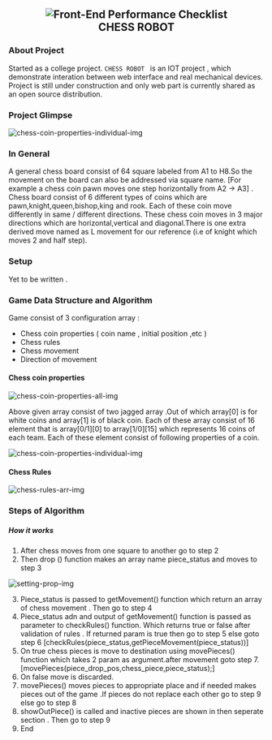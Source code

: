 <h2 align="center"><br>
  <img src="https://sudhir-yadav.github.io/Chess-Robot/document/chero64.png" alt="Front-End Performance Checklist" >
  <br/>
  CHESS ROBOT
  <br/>
</h1>

### About Project
Started as a college project. `CHESS ROBOT ` is an IOT project , which demonstrate interation between web interface and real mechanical devices.
Project is still under construction and only web part is currently shared as an open source distribution.
### Project Glimpse
![chess-coin-properties-individual-img](https://sudhir-yadav.github.io/Chess-Robot/document/Selection_051.png)

### In General
A general chess board consist of 64 square labeled from A1 to H8.So the movement on the board can also be addressed via square name. [For example a chess coin pawn moves one step horizontally from A2 -> A3] . Chess board consist of 6 different types of coins which are pawn,knight,queen,bishop,king and rook. Each of these coin move differently in same / different directions. These chess coin moves in 3 major directions which are horizontal,vertical and diagonal.There is one extra derived move named as L movement for our reference (i.e of knight which moves 2 and half step).

### Setup 
Yet to be written .

### Game Data Structure and Algorithm
Game consist of 3 configuration array :
  - Chess coin properties ( coin name , initial position ,etc )
  - Chess rules 
  - Chess movement 
  - Direction of movement

#### Chess coin properties

![chess-coin-properties-all-img](https://sudhir-yadav.github.io/chess-robot/document/array_coin_properties.png)

Above given array consist of two jagged array .Out of which array[0] is for white coins and array[1] is of black coin. Each of these array consist of 16 element that is array[0/1][0] to array[1/0][15] which represents 16 coins of each team. Each of these element consist of following properties of a coin.

![chess-coin-properties-individual-img](https://sudhir-yadav.github.io/Chess-Robot/document/piece_coin_properties.png)

#### Chess Rules

![chess-rules-arr-img](https://sudhir-yadav.github.io/Chess-Robot/document/chess_movement.png)

### Steps of Algorithm

##### How it works

1) After chess moves from one square to another go to step 2
2) Then drop () function makes an array name piece_status and moves to step 3

![setting-prop-img](https://sudhir-yadav.github.io/Chess-Robot/document/setting_prop.png)

3) Piece_status is passed to getMovement() function which return an array of chess movement . Then go to step 4
4) Piece_status adn and output of getMovement() function is passed as parameter to checkRules() function. Which returns true or false after validation of rules . If returned param is true then go to step 5 else goto step 6 [checkRules(piece_status,getPieceMovement(piece_status))]
5) On true chess pieces is move to destination using  movePieces() function which takes 2 param as argument.after movement goto step 7.
	[movePieces(piece_drop_pos,chess_piece,piece_status);]
6) On false move is discarded.
7) movePieces() moves pieces to appropriate place and if needed makes pieces out of the game .If pieces do not replace each other go to step 9 else go to step 8
8) showOutPiece() is called and inactive pieces are shown in then seperate section . Then go to step 9
9) End

